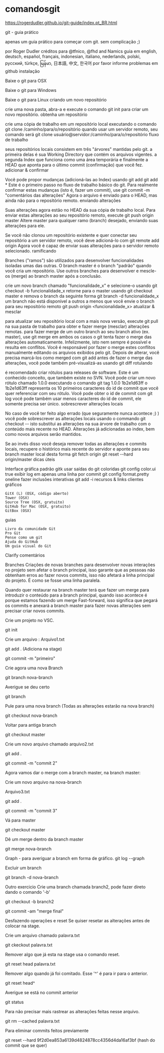 # comandosgit


https://rogerdudler.github.io/git-guide/index.pt_BR.html


git - guia prático

apenas um guia prático para começar com git. sem complicação ;)

por Roger Dudler
créditos para @tfnico, @fhd and Namics
guia em english, deutsch, español, français, indonesian, italiano, nederlands, polski, русский, türkçe,
မြန်မာ, 日本語, 中文, 한국어
por favor informe problemas em github
instalação

Baixe o git para OSX

Baixe o git para Windows

Baixe o git para Linux
criando um novo repositório

crie uma nova pasta, abra-a e execute o comando
git init
para criar um novo repositório.
obtenha um repositório

crie uma cópia de trabalho em um repositório local executando o comando
git clone /caminho/para/o/repositório
quando usar um servidor remoto, seu comando será
git clone usuário@servidor:/caminho/para/o/repositório
fluxo de trabalho

seus repositórios locais consistem em três "árvores" mantidas pelo git. a primeira delas é sua Working Directory que contém os arquivos vigentes. a segunda Index que funciona como uma área temporária e finalmente a HEAD que aponta para o último commit (confirmação) que você fez.
adicionar & confirmar

Você pode propor mudanças (adicioná-las ao Index) usando
git add <arquivo>
git add *
Este é o primeiro passo no fluxo de trabalho básico do git. Para realmente confirmar estas mudanças (isto é, fazer um commit), use
git commit -m "comentários das alterações"
Agora o arquivo é enviado para o HEAD, mas ainda não para o repositório remoto.
enviando alterações

Suas alterações agora estão no HEAD da sua cópia de trabalho local. Para enviar estas alterações ao seu repositório remoto, execute
git push origin master
Altere master para qualquer ramo (branch) desejado, enviando suas alterações para ele.

Se você não clonou um repositório existente e quer conectar seu repositório a um servidor remoto, você deve adicioná-lo com
git remote add origin <servidor>
Agora você é capaz de enviar suas alterações para o servidor remoto selecionado.
ramificando

Branches ("ramos") são utilizados para desenvolver funcionalidades isoladas umas das outras. O branch master é o branch "padrão" quando você cria um repositório. Use outros branches para desenvolver e mescle-os (merge) ao branch master após a conclusão.

crie um novo branch chamado "funcionalidade_x" e selecione-o usando
git checkout -b funcionalidade_x
retorne para o master usando
git checkout master
e remova o branch da seguinte forma
git branch -d funcionalidade_x
um branch não está disponível a outros a menos que você envie o branch para seu repositório remoto
git push origin <funcionalidade_x>
atualizar & mesclar

para atualizar seu repositório local com a mais nova versão, execute
git pull
na sua pasta de trabalho para obter e fazer merge (mesclar) alterações remotas.
para fazer merge de um outro branch ao seu branch ativo (ex. master), use
git merge <branch>
em ambos os casos o git tenta fazer o merge das alterações automaticamente. Infelizmente, isto nem sempre é possível e resulta em conflitos. Você é responsável por fazer o merge estes conflitos manualmente editando os arquivos exibidos pelo git. Depois de alterar, você precisa marcá-los como merged com
git add <arquivo>
antes de fazer o merge das alterações, você pode também pré-visualizá-as usando
git diff <branch origem> <branch destino>
rotulando

é recomendado criar rótulos para releases de software. Este é um conhecido conceito, que também existe no SVN. Você pode criar um novo rótulo chamado 1.0.0 executando o comando
git tag 1.0.0 1b2e1d63ff
o 1b2e1d63ff representa os 10 primeiros caracteres do id de commit que você quer referenciar com seu rótulo. Você pode obter o id de commit com
git log
você pode também usar menos caracteres do id de commit, ele somente precisa ser único.
sobrescrever alterações locais

No caso de você ter feito algo errado (que seguramente nunca acontece ;) ) você pode sobrescrever as alterações locais usando o commando
git checkout -- <arquivo>
isto substitui as alterações na sua árvore de trabalho com o conteúdo mais recente no HEAD. Alterações já adicionadas ao index, bem como novos arquivos serão mantidos.

Se ao invés disso você deseja remover todas as alterações e commits locais, recupere o histórico mais recente do servidor e aponte para seu branch master local desta forma
git fetch origin
git reset --hard origin/master
dicas úteis

Interface gráfica padrão
gitk
usar saídas do git coloridas
git config color.ui true
exibir log em apenas uma linha por commit
git config format.pretty oneline
fazer inclusões interativas
git add -i
recursos & links
clientes gráficos

    GitX (L) (OSX, código aberto)
    Tower (OSX)
    Source Tree (OSX, gratuito)
    GitHub for Mac (OSX, gratuito)
    GitBox (OSX)

guias

    Livro da comunidade Git
    Pro Git
    Pense como um git
    Ajuda do GitHub
    Um guia visual do Git

Clarify
comentários
    
Branches
Criações de novas branches para desenvolver novas interações no projeto sem afetar o branch principal, isso garante que as pessoas não obtenham erros ao fazer novos commits, isso não afetará a linha principal do projeto. É como se fosse uma linha paralela.

Quando quer restaurar na branch master terá que fazer um merge para introduzir o conteúdo para a branch principal, quando isso acontece é porque estamos fazendo um merge Fast-forward, isso significa que pegará os commits e anexará a branch master para fazer novas alterações sem precisar criar novos commits.

Crie um projeto no VSC.

git init

Crie um arquivo : Arquivo1.txt

git add . (Adiciona na stage)

git commit -m "primeiro"

Crie agora uma nova Branch

git branch nova-branch

Averigue se deu certo

git branch

Pule para uma nova branch (Todas as alterações estarão na nova branch)

git checkout nova-branch

Voltar para antiga branch

git checkout master

Crie um novo arquivo chamado arquivo2.txt

git add .

git commit -m "commit 2"

Agora vamos dar o merge com a branch master, na branch master:

Crie um novo arquivo na nova-branch

Arquivo3.txt

git add .

git commit -m "commit 3"

Vá para master

git checkout master

Dê um merge dentro da branch master

git merge nova-branch

Graph - para averiguar a branch em forma de gráfico.
git log --graph

Excluir um branch

git branch -d nova-branch

Outro exercicio
Crie uma branch chamada branch2, pode fazer direto dando o comando '-b'

git checkout -b branch2

git commit -am "merge final"

Desfazendo operações e reset
Se quiser resetar as alterações antes de colocar na stage.

Crie um arquivo chamado palavra.txt

git ckeckout palavra.txt

Remover algo que já esta na stage usa o comando reset.

git reset head palavra.txt

Remover algo quando já foi comitado. Esse '^' é para ir para o anterior.

git reset head^

Averigue se está no commit anterior

git status

Para não precisar mais rastrear as alterações feitas nesse arquivo.

git rm --cached palavra.txt

Para eliminar commits feitos previamente

git reset --hard 9f2d0ea853a6139d4824878cc4356d4da16af3bf (hash do commit que se quer)
